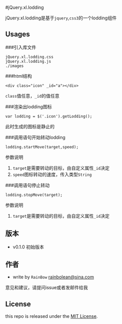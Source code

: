 #jQuery.xl.lodding

jQuery.xl.lodding是基于`jquery`,`css3`的一个lodding组件

## Usages

###引入库文件

	jQuery.xl.lodding.css
	jQuery.xl.lodding.js
	./images

###html结构

	<div class="icon" _id="a"></div>
	
`class`值任意，`_id`的值任意

###渲染出lodding图标

	var lodding = $('.icon').getLodding();
	
此时生成的图标是静止的

###调用语句开始转动lodding

	lodding.startMove(target,speed);
	
参数说明

1. `target`是需要转动的目标，由自定义属性`_id`决定
2. `speed`图标转动的速度，传入类型`String`

###调用语句停止转动

	lodding.stopMove(target);
	
参数说明

1. `target`是需要转动的目标，由自定义属性`_id`决定

## 版本

- v0.1.0 初始版本

## 作者

- write by `RainBow` rainbolean@sina.com

意见和建议，请提问issue或者发邮件给我

## License

this repo is released under the [MIT
License](http://www.opensource.org/licenses/MIT).